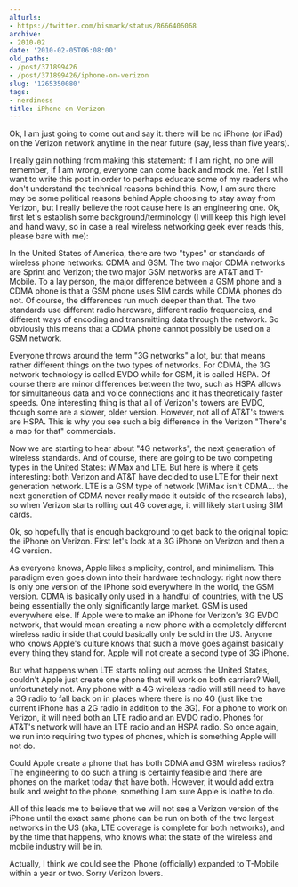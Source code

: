 ```yaml
---
alturls:
- https://twitter.com/bismark/status/8666406068
archive:
- 2010-02
date: '2010-02-05T06:08:00'
old_paths:
- /post/371899426
- /post/371899426/iphone-on-verizon
slug: '1265350080'
tags:
- nerdiness
title: iPhone on Verizon
---
```


Ok, I am just going to come out and say it: there will be no iPhone (or
iPad) on the Verizon network anytime in the near future (say, less than
five years).

I really gain nothing from making this statement: if I am right, no one
will remember, if I am wrong, everyone can come back and mock me.  Yet
I still want to write this post in order to perhaps educate some of my
readers who don't understand the technical reasons behind this.  Now, I am
sure there may be some political reasons behind Apple choosing to stay
away from Verizon, but I really believe the root cause here is an
engineering one.  Ok, first let's establish some background/terminology (I
will keep this high level and hand wavy, so in case a real wireless
networking geek ever reads this, please bare with me):

In the United States of America, there are two "types" or standards of
wireless phone networks: CDMA and GSM.  The two major CDMA networks are
Sprint and Verizon; the two major GSM networks are AT&T and T-Mobile.  To
a lay person, the major difference between a GSM phone and a CDMA phone is
that a GSM phone uses SIM cards while CDMA phones do not.  Of course, the
differences run much deeper than that.  The two standards use different
radio hardware, different radio frequencies, and different ways of
encoding and transmitting data through the network.  So obviously this
means that a CDMA phone cannot possibly be used on a GSM network.

Everyone throws around the term "3G networks" a lot, but that means rather
different things on the two types of networks.  For CDMA, the 3G network
technology is called EVDO while for GSM, it is called HSPA.  Of course
there are minor differences between the two, such as HSPA allows for
simultaneous data and voice connections and it has theoretically faster
speeds.  One interesting thing is that all of Verizon's towers are EVDO,
though some are a slower, older version.  However, not all of AT&T's
towers are HSPA.  This is why you see such a big difference in the Verizon
"There's a map for that" commercials.

Now we are starting to hear about "4G networks", the next generation of
wireless standards.  And of course, there are going to be two competing
types in the United States: WiMax and LTE.  But here is where it gets
interesting:  both Verizon and AT&T have decided to use LTE for their next
generation network.  LTE is a GSM type of network (WiMax isn't CDMA... the
next generation of CDMA never really made it outside of the research
labs), so when Verizon starts rolling out 4G coverage, it will likely
start using SIM cards.

Ok, so hopefully that is enough background to get back to the original
topic: the iPhone on Verizon.  First let's look at a 3G iPhone on Verizon
and then a 4G version.

As everyone knows, Apple likes simplicity, control, and minimalism.  This
paradigm even goes down into their hardware technology: right now there is
only one version of the iPhone sold everywhere in the world, the GSM
version.  CDMA is basically only used in a handful of countries, with the
US being essentially the only significantly large market.  GSM is used
everywhere else.  If Apple were to make an iPhone for Verizon's 3G EVDO
network, that would mean creating a new phone with a completely different
wireless radio inside that could basically only be sold in the US.  Anyone
who knows Apple's culture knows that such a move goes against basically
every thing they stand for.  Apple will not create a second type of 3G
iPhone.

But what happens when LTE starts rolling out across the United States,
couldn't Apple just create one phone that will work on both carriers?
Well, unfortunately not.  Any phone with a 4G wireless radio will still
need to have a 3G radio to fall back on in places where there is no 4G
(just like the current iPhone has a 2G radio in addition to the 3G).  For
a phone to work on Verizon, it will need both an LTE radio and an EVDO
radio.  Phones for AT&T's network will have an LTE radio and an HSPA
radio.  So once again, we run into requiring two types of phones, which is
something Apple will not do.

Could Apple create a phone that has both CDMA and GSM wireless radios?
The engineering to do such a thing is certainly feasible and there are
phones on the market today that have both.  However, it would add extra
bulk and weight to the phone, something I am sure Apple is loathe to do.

All of this leads me to believe that we will not see a Verizon version of
the iPhone until the exact same phone can be run on both of the two
largest networks in the US (aka, LTE coverage is complete for both
networks), and by the time that happens, who knows what the state of the
wireless and mobile industry will be in.

Actually, I think we could see the iPhone (officially) expanded to
T-Mobile within a year or two.  Sorry Verizon lovers.
